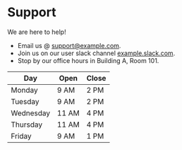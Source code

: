# Support

We are here to help!

- Email us @ [support@example.com](mailto:support@example.com).
- Join us on our user slack channel [example.slack.com](http://example.slack.com).
- Stop by our office hours in Building A, Room 101.

| Day       | Open  | Close |
| --------- | ----- | ----- |
| Monday    | 9 AM  | 2 PM  |
| Tuesday   | 9 AM  | 2 PM  |
| Wednesday | 11 AM | 4 PM  |
| Thursday  | 11 AM | 4 PM  |
| Friday    | 9 AM  | 1 PM  | 
